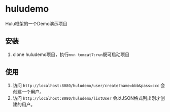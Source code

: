 huludemo
========

Hulu框架的一个Demo演示项目

## 安装 ##
1. clone huludemo项目，执行`mvn tomcat7:run`既可启动项目

## 使用 ##
1. 访问 `http://localhost:8080/huludemo/user/create?name=bbb&pass=ccc` 会创建一个用户。
2. 访问 `http://localhost:8080/huludemo/listUser` 会以JSON格式列出刚才创建的用户。

